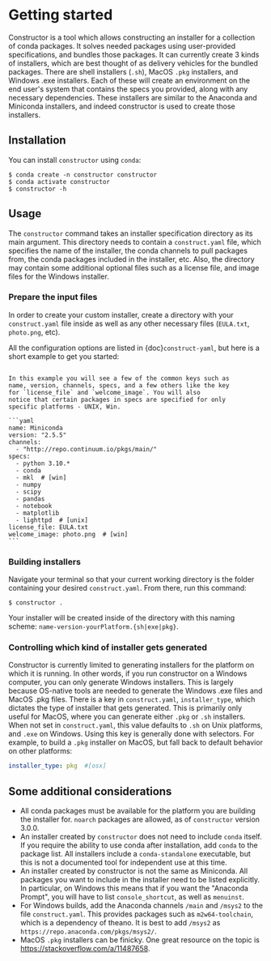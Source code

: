 # Getting started

Constructor is a tool which allows constructing an installer
for a collection of conda packages. It solves needed packages using user-provided
specifications, and bundles those packages.  It can currently create 3 kinds of
installers, which are best thought of as delivery vehicles for the bundled packages.
There are shell installers (`.sh`), MacOS `.pkg` installers, and Windows .exe installers.
Each of these will create an environment on the end user's system that contains the specs
you provided, along with any necessary dependencies.  These installers are similar
to the Anaconda and Miniconda installers, and indeed constructor is used to create
those installers.

## Installation

You can install `constructor` using `conda`:

```console
$ conda create -n constructor constructor
$ conda activate constructor
$ constructor -h
```

## Usage

The `constructor` command takes an installer specification directory
as its main argument. This directory needs to contain a `construct.yaml` file,
which specifies the name of the installer, the conda channels to pull packages
from, the conda packages included in the installer, etc. Also,
the directory may contain some additional optional files such as a license file,
and image files for the Windows installer.

### Prepare the input files

In order to create your custom installer, create a directory
with your `construct.yaml` file inside as well as any other
necessary files (`EULA.txt`, `photo.png`, etc).

All the configuration options are listed in {doc}`construct-yaml`,
but here is a short example to get you started:

````{admonition} Example construct.yaml

In this example you will see a few of the common keys such as
name, version, channels, specs, and a few others like the key
for `license_file` and `welcome_image`. You will also
notice that certain packages in specs are specified for only
specific platforms - UNIX, Win.

```yaml
name: Miniconda
version: "2.5.5"
channels:
  - "http://repo.continuum.io/pkgs/main/"
specs:
  - python 3.10.*
  - conda
  - mkl  # [win]
  - numpy
  - scipy
  - pandas
  - notebook
  - matplotlib
  - lighttpd  # [unix]
license_file: EULA.txt
welcome_image: photo.png  # [win]
```
````

### Building installers

Navigate your terminal so that your current working directory is the folder
containing your desired `construct.yaml`. From there, run this command:

```console
$ constructor .
```

Your installer will be created inside of the directory with
this naming scheme: `name-version-yourPlatform.{sh|exe|pkg}`.


### Controlling which kind of installer gets generated

Constructor is currently limited to generating installers for the platform on
which it is running. In other words, if you run constructor on a Windows
computer, you can only generate Windows installers. This is largely because
OS-native tools are needed to generate the Windows .exe files and MacOS .pkg
files.  There is a key in `construct.yaml`, `installer_type`, which dictates
the type of installer that gets generated. This is primarily only useful for
MacOS, where you can generate either `.pkg` or `.sh` installers. When not set in
`construct.yaml`, this value defaults to `.sh` on Unix platforms, and `.exe` on
Windows. Using this key is generally done with selectors.  For example, to
build a `.pkg` installer on MacOS, but fall back to default behavior on other
platforms:

```yaml
installer_type: pkg  #[osx]
```

## Some additional considerations

* All conda packages must be available for the platform you are
  building the installer for.  `noarch` packages are allowed, as of
  `constructor` version 3.0.0.
* An installer created by `constructor` does not need to include
  `conda` itself. If you require the ability to use conda after
  installation, add `conda` to the package list.  All installers
  include a `conda-standalone` executable, but this is not a
  documented tool for independent use at this time.
* An installer created by constructor is not the same as
  Miniconda. All packages you want to include in the installer
  need to be listed explicitly. In particular, on Windows this
  means that if you want the "Anaconda Prompt", you will have
  to list `console_shortcut`, as well as `menuinst`.
* For Windows builds, add the Anaconda channels `/main` and `/msys2`
  to the file `construct.yaml`. This provides packages such
  as `m2w64-toolchain`, which is a dependency of theano. It is best
  to add `/msys2` as `https://repo.anaconda.com/pkgs/msys2/`.
* MacOS `.pkg` installers can be finicky. One great resource on the topic is
  https://stackoverflow.com/a/11487658.
